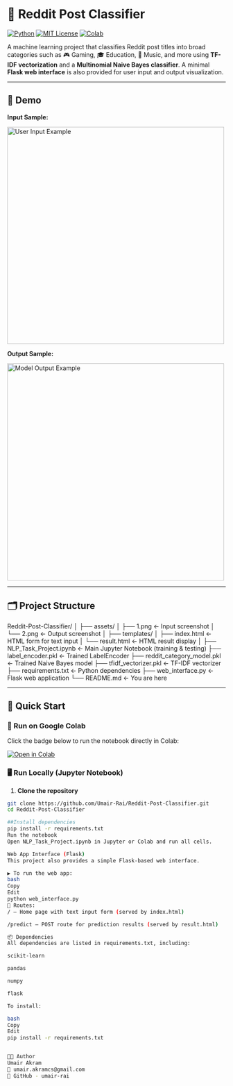 # 🧠 Reddit Post Classifier

[![Python](https://img.shields.io/badge/Python-3.10-blue?logo=python)](https://www.python.org/)
[![MIT License](https://img.shields.io/badge/License-MIT-green.svg)](https://opensource.org/licenses/MIT)
[![Colab](https://img.shields.io/badge/Open%20in-Colab-yellow?logo=googlecolab)](https://colab.research.google.com/github/Umair-Rai/Reddit-Post-Classifier/blob/main/NLP_Task_Project.ipynb)

A machine learning project that classifies Reddit post titles into broad categories such as 🎮 Gaming, 🎓 Education, 🎵 Music, and more using **TF-IDF vectorization** and a **Multinomial Naive Bayes classifier**. A minimal **Flask web interface** is also provided for user input and output visualization.

---

## 📸 Demo

**Input Sample:**

<img src="assets/1.jgp" alt="User Input Example" width="500"/>

**Output Sample:**

<img src="assets/2.jgp" alt="Model Output Example" width="500"/>

---

## 🗂️ Project Structure

Reddit-Post-Classifier/
│
├── assets/
│ ├── 1.png ← Input screenshot
│ └── 2.png ← Output screenshot
│
├── templates/
│ ├── index.html ← HTML form for text input
│ └── result.html ← HTML result display
│
├── NLP_Task_Project.ipynb ← Main Jupyter Notebook (training & testing)
├── label_encoder.pkl ← Trained LabelEncoder
├── reddit_category_model.pkl ← Trained Naive Bayes model
├── tfidf_vectorizer.pkl ← TF-IDF vectorizer
├── requirements.txt ← Python dependencies
├── web_interface.py ← Flask web application
└── README.md ← You are here


---

## 🚀 Quick Start

### 🔗 Run on Google Colab

Click the badge below to run the notebook directly in Colab:

[![Open in Colab](https://colab.research.google.com/assets/colab-badge.svg)](https://colab.research.google.com/github/Umair-Rai/Reddit-Post-Classifier/blob/main/NLP_Task_Project.ipynb)

### 🖥️ Run Locally (Jupyter Notebook)

1. **Clone the repository**
```bash
git clone https://github.com/Umair-Rai/Reddit-Post-Classifier.git
cd Reddit-Post-Classifier

##Install dependencies
pip install -r requirements.txt
Run the notebook
Open NLP_Task_Project.ipynb in Jupyter or Colab and run all cells.

Web App Interface (Flask)
This project also provides a simple Flask-based web interface.

▶️ To run the web app:
bash
Copy
Edit
python web_interface.py
🧩 Routes:
/ — Home page with text input form (served by index.html)

/predict — POST route for prediction results (served by result.html)

📦 Dependencies
All dependencies are listed in requirements.txt, including:

scikit-learn

pandas

numpy

flask

To install:

bash
Copy
Edit
pip install -r requirements.txt


👨‍💻 Author
Umair Akram
📧 umair.akramcs@gmail.com
🔗 GitHub - umair-rai

